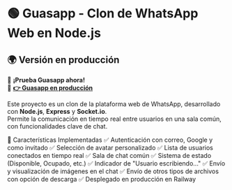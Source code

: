 


# 🟢 Guasapp - Clon de WhatsApp Web en Node.js

## 🌍 Versión en producción

🚀 **¡Prueba Guasapp ahora!**  
🔗 **[👉 Guasapp en producción](https://guasapp-production.up.railway.app)**



Este proyecto es un clon de la plataforma web de WhatsApp, desarrollado con **Node.js**, **Express** y **Socket.io**.  
Permite la comunicación en tiempo real entre usuarios en una sala común, con funcionalidades clave de chat.

🚀 Características Implementadas
✅ Autenticación con correo, Google y como invitado
✅ Selección de avatar personalizado
✅ Lista de usuarios conectados en tiempo real
✅ Sala de chat común
✅ Sistema de estado (Disponible, Ocupado, etc.)
✅ Indicador de "Usuario escribiendo..."
✅ Envío y visualización de imágenes en el chat
✅ Envío de otros tipos de archivos con opción de descarga
✅ Desplegado en producción en Railway
